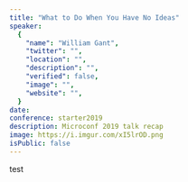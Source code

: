 ```yaml
---
title: "What to Do When You Have No Ideas"
speaker:
  {
    "name": "William Gant",
    "twitter": "",
    "location": "",
    "description": "",
    "verified": false,
    "image": "",
    "website": "",
  }
date:
conference: starter2019
description: Microconf 2019 talk recap
image: https://i.imgur.com/xI5lrOD.png
isPublic: false
---
```


test
